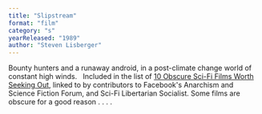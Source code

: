 ```yaml
---
title: "Slipstream"
format: "film"
category: "s"
yearReleased: "1989"
author: "Steven Lisberger"
---
```

 Bounty hunters and a runaway android, in a post-climate change world of constant  high winds.
  
 Included in the list of <a href="http://www.goliath.com/movies/10-obscure-sci-fi-films-worth-seeking-out/"> 10 Obscure Sci-Fi Films Worth Seeking Out</a>, linked to by contributors to  Facebook's Anarchism and Science Fiction Forum, and Sci-Fi Libertarian  Socialist. Some films are obscure for a good reason . . . .
  